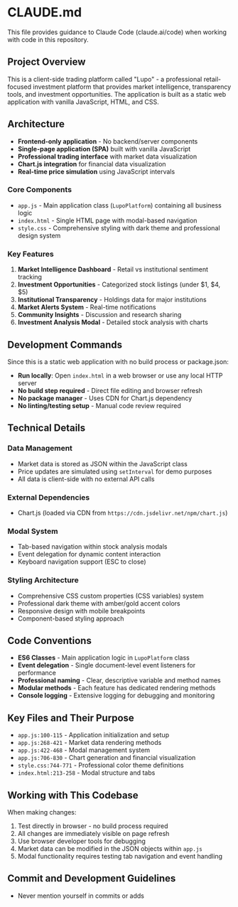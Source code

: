 # CLAUDE.md

This file provides guidance to Claude Code (claude.ai/code) when working with code in this repository.

## Project Overview

This is a client-side trading platform called "Lupo" - a professional retail-focused investment platform that provides market intelligence, transparency tools, and investment opportunities. The application is built as a static web application with vanilla JavaScript, HTML, and CSS.

## Architecture

- **Frontend-only application** - No backend/server components
- **Single-page application (SPA)** built with vanilla JavaScript
- **Professional trading interface** with market data visualization
- **Chart.js integration** for financial data visualization
- **Real-time price simulation** using JavaScript intervals

### Core Components

- `app.js` - Main application class (`LupoPlatform`) containing all business logic
- `index.html` - Single HTML page with modal-based navigation
- `style.css` - Comprehensive styling with dark theme and professional design system

### Key Features

1. **Market Intelligence Dashboard** - Retail vs institutional sentiment tracking
2. **Investment Opportunities** - Categorized stock listings (under $1, $4, $5)
3. **Institutional Transparency** - Holdings data for major institutions
4. **Market Alerts System** - Real-time notifications
5. **Community Insights** - Discussion and research sharing
6. **Investment Analysis Modal** - Detailed stock analysis with charts

## Development Commands

Since this is a static web application with no build process or package.json:

- **Run locally**: Open `index.html` in a web browser or use any local HTTP server
- **No build step required** - Direct file editing and browser refresh
- **No package manager** - Uses CDN for Chart.js dependency
- **No linting/testing setup** - Manual code review required

## Technical Details

### Data Management
- Market data is stored as JSON within the JavaScript class
- Price updates are simulated using `setInterval` for demo purposes
- All data is client-side with no external API calls

### External Dependencies
- Chart.js (loaded via CDN from `https://cdn.jsdelivr.net/npm/chart.js`)

### Modal System
- Tab-based navigation within stock analysis modals
- Event delegation for dynamic content interaction
- Keyboard navigation support (ESC to close)

### Styling Architecture
- Comprehensive CSS custom properties (CSS variables) system
- Professional dark theme with amber/gold accent colors
- Responsive design with mobile breakpoints
- Component-based styling approach

## Code Conventions

- **ES6 Classes** - Main application logic in `LupoPlatform` class
- **Event delegation** - Single document-level event listeners for performance
- **Professional naming** - Clear, descriptive variable and method names
- **Modular methods** - Each feature has dedicated rendering methods
- **Console logging** - Extensive logging for debugging and monitoring

## Key Files and Their Purpose

- `app.js:100-115` - Application initialization and setup
- `app.js:268-421` - Market data rendering methods
- `app.js:422-468` - Modal management system
- `app.js:706-830` - Chart generation and financial visualization
- `style.css:744-771` - Professional color theme definitions
- `index.html:213-258` - Modal structure and tabs

## Working with This Codebase

When making changes:
1. Test directly in browser - no build process required
2. All changes are immediately visible on page refresh
3. Use browser developer tools for debugging
4. Market data can be modified in the JSON objects within `app.js`
5. Modal functionality requires testing tab navigation and event handling

## Commit and Development Guidelines

- Never mention yourself in commits or adds